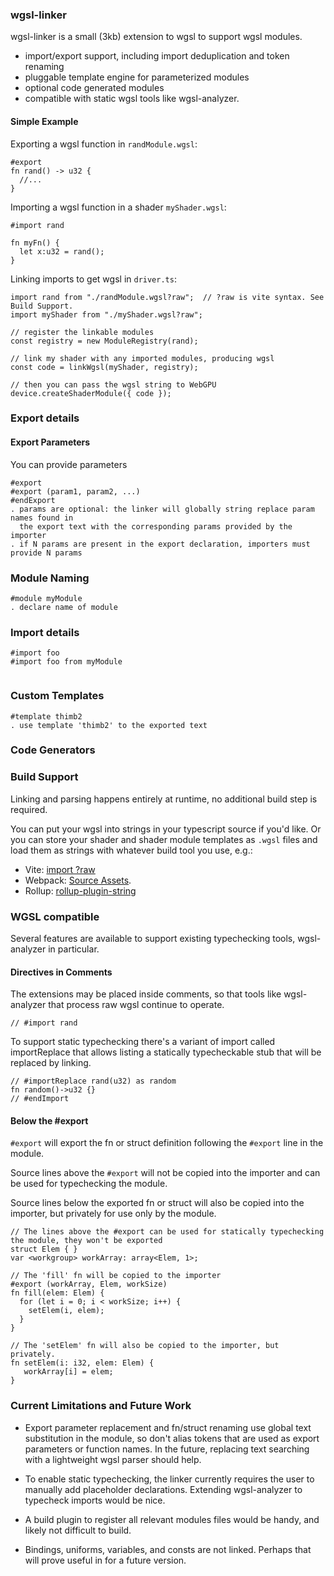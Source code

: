 ### wgsl-linker

wgsl-linker is a small (3kb) extension to wgsl to support wgsl modules.

- import/export support, including import deduplication and token renaming
- pluggable template engine for parameterized modules
- optional code generated modules
- compatible with static wgsl tools like wgsl-analyzer.

#### Simple Example

Exporting a wgsl function in `randModule.wgsl`:

```
#export
fn rand() -> u32 {
  //...
}
```

Importing a wgsl function in a shader `myShader.wgsl`:

```
#import rand

fn myFn() {
  let x:u32 = rand();
}
```

Linking imports to get wgsl in `driver.ts`:

```
import rand from "./randModule.wgsl?raw";  // ?raw is vite syntax. See Build Support.
import myShader from "./myShader.wgsl?raw";

// register the linkable modules
const registry = new ModuleRegistry(rand);

// link my shader with any imported modules, producing wgsl
const code = linkWgsl(myShader, registry);

// then you can pass the wgsl string to WebGPU
device.createShaderModule({ code });
```

### Export details

#### Export Parameters

You can provide parameters

```
#export
#export (param1, param2, ...)
#endExport
. params are optional: the linker will globally string replace param names found in
  the export text with the corresponding params provided by the importer
. if N params are present in the export declaration, importers must provide N params
```

### Module Naming

```
#module myModule
. declare name of module
```

### Import details

```
#import foo
#import foo from myModule


```

### Custom Templates

```
#template thimb2
. use template 'thimb2' to the exported text
```

### Code Generators

### Build Support

Linking and parsing happens entirely at runtime, no additional build step is required.

You can put your wgsl into strings in your typescript source if you'd like.
Or you can store your shader and shader module templates as `.wgsl` files and load
them as strings with whatever build tool you use, e.g.:

- Vite: [import ?raw](https://vitejs.dev/guide/assets#importing-asset-as-string)
- Webpack: [Source Assets](https://webpack.js.org/guides/asset-modules/).
- Rollup: [rollup-plugin-string](https://github.com/TrySound/rollup-plugin-string)

### WGSL compatible

Several features are available to support existing typechecking tools, wgsl-analyzer in particular.

#### Directives in Comments

The extensions may be placed inside comments, so that tools like wgsl-analyzer that process
raw wgsl continue to operate.

```
// #import rand
```

To support static typechecking
there's a variant of import called importReplace that allows
listing a statically typecheckable stub that will be replaced by linking.

```
// #importReplace rand(u32) as random
fn random()->u32 {}
// #endImport
```

#### Below the #export

`#export` will export the fn or struct definition following the `#export` line
in the module.

Source lines above the `#export` will not be copied into the importer and can be used for typechecking
the module.

Source lines below the exported fn or struct will also be copied into the importer,
but privately for use only by the module.

```
// The lines above the #export can be used for statically typechecking the module, they won't be exported
struct Elem { }
var <workgroup> workArray: array<Elem, 1>;

// The 'fill' fn will be copied to the importer
#export (workArray, Elem, workSize)
fn fill(elem: Elem) {
  for (let i = 0; i < workSize; i++) {
    setElem(i, elem);
  }
}

// The 'setElem' fn will also be copied to the importer, but privately.
fn setElem(i: i32, elem: Elem) {
   workArray[i] = elem;
}
```

### Current Limitations and Future Work

- Export parameter replacement and fn/struct renaming use global text substitution
  in the module, so don't alias tokens that are used as export parameters or function names.
  In the future, replacing text searching with a lightweight wgsl parser should help.

- To enable static typechecking,
  the linker currently requires the user to manually add placeholder declarations.
  Extending wgsl-analyzer to typecheck imports would be nice.

- A build plugin to register all relevant modules files would be handy, and likely not
  difficult to build.

- Bindings, uniforms, variables, and consts are not linked.
  Perhaps that will prove useful in for a future version.
